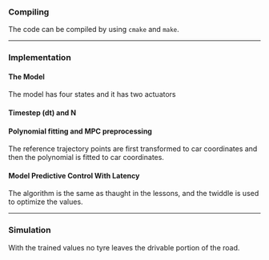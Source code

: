 ### Compiling

The code can be compiled by using `cmake` and `make`.

---
### Implementation

#### The Model

The model has four states and it has two actuators

#### Timestep (dt) and N

#### Polynomial fitting and MPC preprocessing

The reference trajectory points are first transformed to car coordinates and then the polynomial is fitted to car coordinates. 

#### Model Predictive Control With Latency

The algorithm is the same as thaught in the lessons, and the twiddle is used to optimize the values.

---
### Simulation

With the trained values no tyre leaves the drivable portion of the road.
